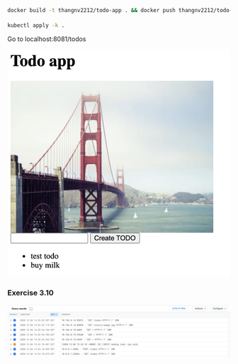 ```bash
docker build -t thangnv2212/todo-app . && docker push thangnv2212/todo-app

kubectl apply -k .
```

Go to localhost:8081/todos

![](todo.png)

### Exercise 3.10

![](todo-log.png)

